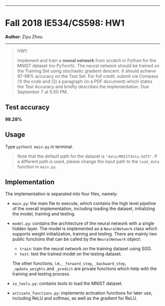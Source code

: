 ------


# Fall 2018 IE534/CS598:  HW1
**Author**: Ziyu Zhou

------

> HW1: 
>
> Implement and train a **neural network** from scratch in Python for the MNIST dataset (no PyTorch). The neural network should be trained on the Training Set using stochastic gradient descent. It should achieve 97-98% accuracy on the Test Set. For full credit, submit via Compass (1) the code and (2) a paragraph (in a PDF document) which states the Test Accuracy and briefly describes the implementation. Due September 7 at 5:00 PM.



## Test accuracy

**98.28%**

## Usage

Type `python3 main.py` in terminal.

> Note that the default path for the dataset is `"data/MNISTdata.hdf5"`. If a different path is used, please change the input path to the `load_data` function in `main.py`.

## Implementation

The implementation is separated into four files, namely:

* `main.py`: the main file to execute, which contains the high level pipeline of the overall implementation, including loading the dataset, initializing the model, training and testing.

* `model.py`: contains the architecture of the neural network with a single hidden layer. The model is implemented as a `NeuralNetwork` class which supports weight initialization, training and testing. There are mainly two public functions that can be called by the `NeuralNetwork` object:

  * `train`: train the neural network on the training dataset using SGD.
  * `test`: test the trained model on the testing dataset.

  The other functions, i.e., `_forward_step`, `_backward_step`, `_update_weights` and `_predict` are private functions which help with the training and testing process.

* `io_tools.py`: contains tools to load the MNIST dataset.

* `activate_functions.py`: implements activation functions for later use, including ReLU and softmax, as well as the gradient for ReLU.